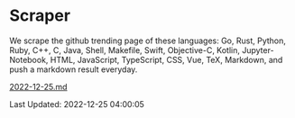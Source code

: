 # Scraper

We scrape the github trending page of these languages: Go, Rust, Python, Ruby, C++, C, Java, Shell, Makefile, Swift, Objective-C, Kotlin, Jupyter-Notebook, HTML, JavaScript, TypeScript, CSS, Vue, TeX, Markdown, and push a markdown result everyday.

[2022-12-25.md](https://github.com/yangwenmai/github-trending-backup/blob/master/2022-12-25.md)

Last Updated: 2022-12-25 04:00:05